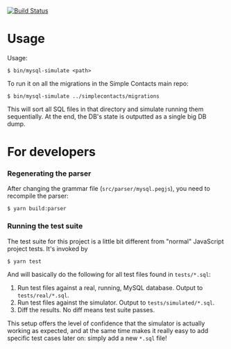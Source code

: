 [![Build Status](https://travis-ci.com/SimpleContacts/mysql-simulator.svg?token=aq9GGFeH6P9dKDFz65um&branch=master)](https://travis-ci.com/SimpleContacts/mysql-simulator)

# Usage

Usage:

    $ bin/mysql-simulate <path>

To run it on all the migrations in the Simple Contacts main repo:

    $ bin/mysql-simulate ../simplecontacts/migrations

This will sort all SQL files in that directory and simulate running them
sequentially.  At the end, the DB's state is outputted as a single big DB dump.


# For developers

### Regenerating the parser

After changing the grammar file (`src/parser/mysql.pegjs`), you need to
recompile the parser:

    $ yarn build:parser


### Running the test suite

The test suite for this project is a little bit different from "normal"
JavaScript project tests.  It's invoked by

    $ yarn test

And will basically do the following for all test files found in `tests/*.sql`:

1. Run test files against a real, running, MySQL database. Output to
   `tests/real/*.sql`.
1. Run test files against the simulator. Output to `tests/simulated/*.sql`.
1. Diff the results.  No diff means test suite passes.

This setup offers the level of confidence that the simulator is actually
working as expected, and at the same time makes it really easy to add specific
test cases later on: simply add a new `*.sql` file!
